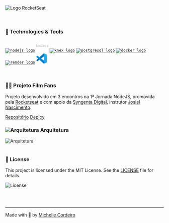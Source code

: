 <!--Banner session-->
<img src="https://i.postimg.cc/gkShTXDv/rocketseat.png" alt="Logo RocketSeat" width="160">
<br><br><br>

<!--About session-->

<h3> 🚀 Technologies & Tools </h3>

<p>
  <code><a href='https://nodejs.org/en'><img height="38" alt="nodejs logo" src="https://i.postimg.cc/FsM4ywgC/pngwing-com.png"></a></code>
  <code><a href='https://expressjs.com'><img height="38" alt="express logo" src="https://raw.githubusercontent.com/github/explore/80688e429a7d4ef2fca1e82350fe8e3517d3494d/topics/express/express.png"></a></code>
  <code><a href='https://knexjs.org'><img height="34" alt="knex logo" src="https://i.postimg.cc/L4G7wLYn/knex-logo-removebg-preview.png"></a></code>
  <code><a href='https://www.postgresql.org'><img height="33" alt="postgresql logo" src="https://cdn.jsdelivr.net/gh/devicons/devicon/icons/postgresql/postgresql-original.svg"/></a></code>
  <code><a href='https://www.docker.com/'><img height="40" alt="docker logo" src="https://cdn.jsdelivr.net/gh/devicons/devicon/icons/docker/docker-original.svg"/></a></code>
  <code><a href='https://render.com'><img height="36" alt="render logo" src="https://render.com/favicon-32x32.png?v=4ab9a3fc5e06e2253bb579a9609a1ecc"/></a></code>
  <code><a href='https://code.visualstudio.com'><img height="33" alt="vs code logo" src="https://raw.githubusercontent.com/github/explore/80688e429a7d4ef2fca1e82350fe8e3517d3494d/topics/visual-studio-code/visual-studio-code.png"></a></code>
</p>
<br>


<h3> 👩‍💻 Projeto Film Fans </h3>

Projeto desenvolvido em 3 encontros na 1ª Jornada NodeJS, promovida pela [Rocketseat](https://www.rocketseat.com.br/) e com apoio da [Syngenta Digital](https://www.linkedin.com/company/syngenta-digital-brasil/), instrutor [Josiel Nascimento](https://www.linkedin.com/in/josiel-barbosa-nascimento/).

 [Repositório](https://github.com/MichelleCordeiro/film-fans-node)
 [Deploy](#)
<br>

<h3> 
  <img src="https://i.postimg.cc/76FX6v20/arquitetura-c-pia.png" alt="Arquitetura" width="40">
  Arquitetura
</h3>

<img src="https://i.postimg.cc/1tVqBG7L/arquitetura.png" alt="Arquitetura" width="350">
<br><br>


<h3> 📝 License </h3>

This project is licensed under the MIT License. See the [LICENSE](LICENSE) file for details.

<img alt="License" src="https://img.shields.io/static/v1?label=license&message=MIT&color=49AA26&labelColor=000000">

<br><br>

---

Made with 💜 by [Michelle Cordeiro](https://www.linkedin.com/in/michelle-cordeiro/)